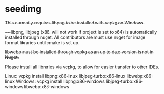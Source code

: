 # seedimg
~~This currently requires libpng to be installed with vcpkg on Windows.~~

~~libpng, libjpeg (x86. will not work if project is set to x64) is automatically installed through nuget. All contributors are must use nuget for image format libraries until cmake is set up.

~~libwebp must be installed through vcpkg as an up to date version is not in Nuget.~~

Please install all libraries via vcpkg, to allow for easier transfer to other IDEs.

Linux: vcpkg install libpng:x86-linux libjpeg-turbo:x86-linux libwebp:x86-linux
Windows: vcpkg install libpng:x86-windows libjpeg-turbo:x86-windows libwebp:x86-windows
